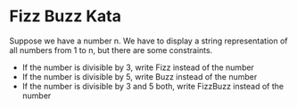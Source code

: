 # Fizz Buzz Kata

Suppose we have a number n. We have to display a string representation of all numbers from 1 to n, but there are some constraints.

*  If the number is divisible by 3, write Fizz instead of the number
*  If the number is divisible by 5, write Buzz instead of the number
*  If the number is divisible by 3 and 5 both, write FizzBuzz instead of the number